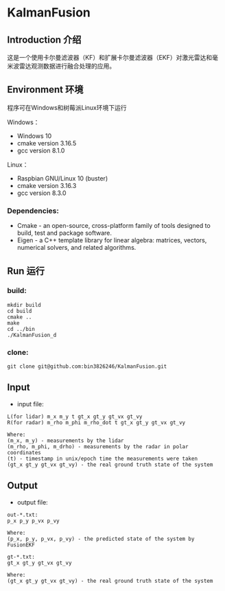 # KalmanFusion
## Introduction 介绍
这是一个使用卡尔曼滤波器（KF）和扩展卡尔曼滤波器（EKF）对激光雷达和毫米波雷达观测数据进行融合处理的应用。
## Environment 环境
程序可在Windows和树莓派Linux环境下运行

Windows：
- Windows 10
- cmake version 3.16.5
- gcc version 8.1.0

Linux：
- Raspbian GNU/Linux 10 (buster)
- cmake version 3.16.3
- gcc version 8.3.0

### Dependencies:
- Cmake - an open-source, cross-platform family of tools designed to build, test and package software. 
- Eigen - a C++ template library for linear algebra: matrices, vectors, numerical solvers, and related algorithms.

## Run 运行
### build:
```shell script
mkdir build
cd build
cmake ..
make
cd ../bin
./KalmanFusion_d
```
### clone:

`git clone git@github.com:bin3826246/KalmanFusion.git`

## Input
- input file:
```
L(for lidar) m_x m_y t gt_x gt_y gt_vx gt_vy
R(for radar) m_rho m_phi m_rho_dot t gt_x gt_y gt_vx gt_vy

Where:
(m_x, m_y) - measurements by the lidar
(m_rho, m_phi, m_drho) - measurements by the radar in polar coordinates
(t) - timestamp in unix/epoch time the measurements were taken
(gt_x gt_y gt_vx gt_vy) - the real ground truth state of the system
```
## Output
- output file:
```
out-*.txt:
p_x p_y p_vx p_vy

Where:
(p_x, p_y, p_vx, p_vy) - the predicted state of the system by FusionEKF

gt-*.txt:
gt_x gt_y gt_vx gt_vy

Where:
(gt_x gt_y gt_vx gt_vy) - the real ground truth state of the system
```

